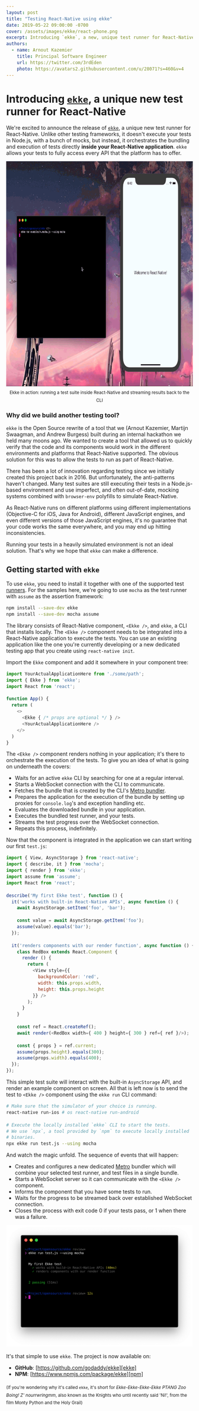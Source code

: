```yaml
---
layout: post
title: "Testing React-Native using ekke"
date: 2019-05-22 09:00:00 -0700
cover: /assets/images/ekke/react-phone.png
excerpt: Introducing `ekke`, a new, unique test runner for React-Native. It allows you to execute your test code directly on the device, eliminating the need for imperfect mocks and enabling you to test in the same environment as your production users.
authors:
  - name: Arnout Kazemier
    title: Principal Software Engineer
    url: https://twitter.com/3rdEden
    photo: https://avatars2.githubusercontent.com/u/28071?s=460&v=4
---
```


# Introducing [`ekke`][ekke], a unique new test runner for React-Native

We're excited to announce the release of [`ekke`][ekke], a unique new test runner
for React-Native. Unlike other testing frameworks, it doesn't execute your tests
in Node.js, with a bunch of mocks, but instead, it orchestrates the bundling and
execution of tests directly **inside your React-Native application**. `ekke`
allows your tests to fully access every API that the platform has to offer.

<p align="center">
  <img width="800" height="607" src="/assets/images/ekke/ekke-react-native-intro.gif" />
  <br />
  <sub>Ekke in action: running a test suite inside React-Native and streaming results back to the CLI</sub>
</p>

### Why did we build another testing tool?

`ekke` is the Open Source rewrite of a tool that we (Arnout Kazemier,
Martijn Swaagman, and Andrew Burgess) built during an internal hackathon we
held many moons ago. We wanted to create a tool that allowed us to quickly
verify that the code and its components would work in the different
environments and platforms that React-Native supported. The obvious solution
for this was to allow the tests to run as part of React-Native.

There has been a lot of innovation regarding testing since we initially created
this project back in 2016. But unfortunately, the anti-patterns haven't changed.
Many test suites are still executing their tests in a Node.js-based environment
and use imperfect, and often out-of-date, mocking systems combined with
`browser-env` polyfills to simulate React-Native.

As React-Native runs on different platforms using different implementations
(Objective-C for iOS, Java for Android), different JavaScript engines, and even
different versions of those JavaScript engines, it's no guarantee that your code
works the same everywhere, and you may end up hitting inconsistencies.

Running your tests in a heavily simulated environment is not an ideal solution.
That's why we hope that `ekke` can make a difference.

## Getting started with `ekke`

To use `ekke`, you need to install it together with one of the supported test
[runners]. For the samples here, we're going to use `mocha` as the test runner
with `assume` as the assertion framework:

```bash
npm install --save-dev ekke
npm install --save-dev mocha assume
```

The library consists of React-Native component, `<Ekke />`, and `ekke`, a CLI
that installs locally. The `<Ekke />` component needs to be integrated into a
React-Native application to execute the tests. You can use an existing
application like the one you're currently developing or a new dedicated testing
app that you create using `react-native init`.

Import the `Ekke` component and add it somewhere in your component tree:

```js
import YourActualApplicationHere from './some/path';
import { Ekke } from 'ekke';
import React from 'react';

function App() {
  return (
    <>
      <Ekke { /* props are optional */ } />
      <YourActualApplicationHere />
    </>
  )
}
```

The `<Ekke />` component renders nothing in your application; it's there to
orchestrate the execution of the tests. To give you an idea of what is
going on underneath the covers:

- Waits for an active `ekke` CLI by searching for one at a regular interval.
- Starts a WebSocket connection with the CLI to communicate.
- Fetches the bundle that is created by the CLI's [Metro bundler][metro].
- Prepares the application for the execution of the bundle by setting up proxies
  for `console.log`'s and exception handling etc.
- Evaluates the downloaded bundle in your application.
- Executes the bundled test runner, and your tests.
- Streams the test progress over the WebSocket connection.
- Repeats this process, indefinitely.

Now that the component is integrated in the application we can start writing
our first `test.js`:

```js
import { View, AsyncStorage } from 'react-native';
import { describe, it } from 'mocha';
import { render } from 'ekke';
import assume from 'assume';
import React from 'react';

describe('My first Ekke test', function () {
  it('works with built-in React-Native APIs', async function () {
    await AsyncStorage.setItem('foo', 'bar');

    const value = await AsyncStorage.getItem('foo');
    assume(value).equals('bar');
  });

  it('renders components with our render function', async function () {
    class RedBox extends React.Component {
      render () {
        return (
          <View style={{
            backgroundColor: 'red',
            width: this.props.width,
            height: this.props.height
          }} />
        );
      }
    }

    const ref = React.createRef();
    await render(<RedBox width={ 400 } height={ 300 } ref={ ref }/>);

    const { props } = ref.current;
    assume(props.height).equals(300);
    assume(props.width).equals(400);
  });
});
```

This simple test suite will interact with the built-in `AsyncStorage` API,
and render an example component on screen. All that is left now is to send
the test to `<Ekke />` component using the `ekke run` CLI command:

```bash
# Make sure that the simulator of your choice is running.
react-native run-ios # os react-native run-android

# Execute the locally installed `ekke` CLI to start the tests.
# We use `npx`, a tool provided by `npm` to execute locally installed
# binaries.
npx ekke run test.js --using mocha
```

And watch the magic unfold. The sequence of events that will happen:

- Creates and configures a new dedicated [Metro][metro] bundler which
  will combine your selected test runner, and test files in a single bundle.
- Starts a WebSocket server so it can communicate with the `<Ekke />` component.
- Informs the component that you have some tests to run.
- Waits for the progress to be streamed back over established WebSocket
  connection.
- Closes the process with exit code 0 if your tests pass, or 1 when there was
  a failure.

![Our test suite passes](/assets/images/ekke/ekke-result.png)

It's that simple to use `ekke`. The project is now available on:

- **GitHub**: [https://github.com/godaddy/ekke][ekke]
- **NPM**: [https://www.npmjs.com/package/ekke][npm]

<sub>(If you're wondering why it's called `ekke`, it's short for
_Ekke-Ekke-Ekke-Ekke PTANG Zoo Boing! Z' nourrwringmm_, also known as the
Knights who until recently said 'Ni!', from the film Monty Python and the Holy
Grail)</sub>

[metro]: https://github.com/facebook/metro
[ekke]: https://github.com/godaddy/ekke
[npm]: https://www.npmjs.com/package/ekke
[runners]: https://github.com/godaddy/ekke#runners
